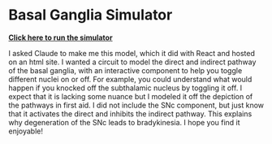  # Basal Ganglia Simulator
   
   [**Click here to run the simulator**](https://2021mgupta.github.io/basal-ganglia-simulator/index.html)

I asked Claude to make me this model, which it did with React and hosted on an html site. I wanted a circuit to model the direct and indirect pathway of the basal ganglia, with an interactive component to help you toggle different nuclei on or off. For example, you could understand what would happen if you knocked off the subthalamic nucleus by toggling it off. I expect that it is lacking some nuance but I modeled it off the depiction of the pathways in first aid. I did not include the SNc component, but just know that it activates the direct and inhibits the indirect pathway. This explains why degeneration of the SNc leads to bradykinesia. I hope you find it enjoyable!
